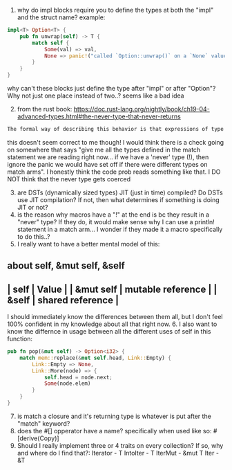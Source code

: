 1. why do impl blocks require you to define the types at both the "impl" and the struct name? example:
```rust
impl<T> Option<T> {
    pub fn unwrap(self) -> T {
        match self {
            Some(val) => val,
            None => panic!("called `Option::unwrap()` on a `None` value"),
        }
    }
}
```
why can't these blocks just define the <T> type after "impl" or after "Option"? Why not just one place instead of two..? seems like a bad idea

2. from the rust book: https://doc.rust-lang.org/nightly/book/ch19-04-advanced-types.html#the-never-type-that-never-returns
```txt
The formal way of describing this behavior is that expressions of type ! can be coerced into any other type. We’re allowed to end this match arm with continue because continue doesn’t return a value; instead, it moves control back to the top of the loop, so in the Err case, we never assign a value to guess.
```
this doesn't seem correct to me though! I would think there is a check going on somewhere that says "give me all the types defined in the match statement we are reading right now... if we have a 'never' type (!), then ignore the panic we would have set off if there were different types on match arms". I honestly think the code prob reads something like that. I DO NOT think that the never type gets coerced

3. are DSTs (dynamically sized types) JIT (just in time) compiled? Do DSTs use JIT compilation? If not, then what determines if something is doing JIT or not?
4. is the reason why macros have a "!" at the end is bc they result in a "never" type? If they do, it would make sense why I can use a println! statement in a match arm... I wonder if they made it a macro specifically to do this..?
5. I really want to have a better mental model of this:

about self, &mut self, &self
---------------------------------
| self      | Value             |
| &mut self | mutable reference |
| &self     | shared reference  |
---------------------------------
I should immediately know the differences between them all, but I don't feel 100% confident in my knowledge about all that right now.
6. I also want to know the differnce in usage between all the different uses of self in this function:
```rust
pub fn pop(&mut self) -> Option<i32> {
    match mem::replace(&mut self.head, Link::Empty) {
        Link::Empty => None,
        Link::More(node) => {
            self.head = node.next;
            Some(node.elem)
        }
    }
}
```

7. is match a closure and it's returning type is whatever is put after the "match" keyword?
8. does the #[] opperator have a name? specifically when used like so: #[derive(Copy)]
9. Should I really implement three or 4 traits on every collection? If so, why and where do I find that?:
Iterator - T
IntoIter - T
IterMut - &mut T
Iter - &T
